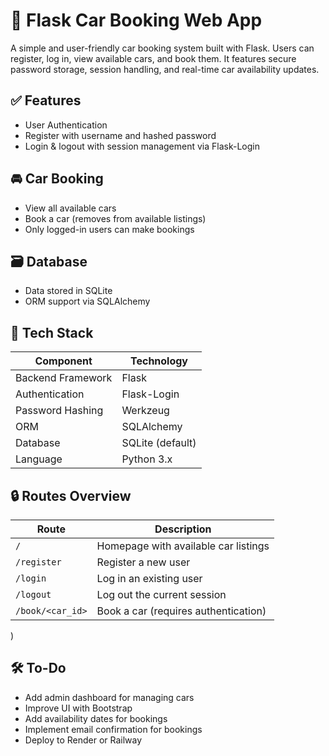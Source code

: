 # 🚗 Flask Car Booking Web App
A simple and user-friendly car booking system built with Flask. Users can register, log in, view available cars, and book them. It features secure password storage, session handling, and real-time car availability updates.

## ✅ Features
- User Authentication
- Register with username and hashed password
- Login & logout with session management via Flask-Login

## 🚘 Car Booking
- View all available cars
- Book a car (removes from available listings)
- Only logged-in users can make bookings

## 🗃️ Database
- Data stored in SQLite
- ORM support via SQLAlchemy

## 🧰 Tech Stack
| Component         | Technology       |
| ----------------- | ---------------- |
| Backend Framework | Flask            |
| Authentication    | Flask-Login      |
| Password Hashing  | Werkzeug         |
| ORM               | SQLAlchemy       |
| Database          | SQLite (default) |
| Language          | Python 3.x       |


## 🔒 Routes Overview
| Route            | Description                          |
| ---------------- | ------------------------------------ |
| `/`              | Homepage with available car listings |
| `/register`      | Register a new user                  |
| `/login`         | Log in an existing user              |
| `/logout`        | Log out the current session          |
| `/book/<car_id>` | Book a car (requires authentication) |
)

## 🛠 To-Do
- Add admin dashboard for managing cars
- Improve UI with Bootstrap
- Add availability dates for bookings
- Implement email confirmation for bookings
- Deploy to Render or Railway
